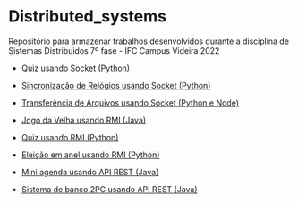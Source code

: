 # Distributed_systems

Repositório para armazenar trabalhos desenvolvidos durante a disciplina de Sistemas Distribuidos 7º fase - IFC Campus Videira 2022

- <a href="https://github.com/RafaelBortolozo/Distributed_systems/tree/main/sockets/quiz">Quiz usando Socket (Python)</a>

- <a href="https://github.com/RafaelBortolozo/Distributed_systems/tree/main/berkeley_algorithm">Sincronização de Relógios usando Socket (Python)</a>

- <a href="https://github.com/RafaelBortolozo/Distributed_systems/tree/main/sockets/fileTransfer">Transferência de Arquivos usando Socket (Python e Node)</a>

- <a href="https://github.com/RafaelBortolozo/Distributed_systems/tree/main/rmi/jogovelha">Jogo da Velha usando RMI (Java)</a>

- <a href="https://github.com/RafaelBortolozo/Distributed_systems/tree/main/rmi/quiz">Quiz usando RMI (Python)</a>

- <a href="#">Eleição em anel usando RMI (Python)</a>

- <a href="https://github.com/RafaelBortolozo/Distributed_systems/tree/main/api_rest/agenda">Mini agenda usando API REST (Java)</a>

- <a href="https://github.com/RafaelBortolozo/Distributed_systems/tree/main/api_rest/bank_account">Sistema de banco 2PC usando API REST (Java)</a>

